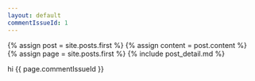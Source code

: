 ```yaml
---
layout: default
commentIssueId: 1
---
```


<div class="blog-index">  
  {% assign post = site.posts.first %}
  {% assign content = post.content %}
  {% assign page = site.posts.first %}
  {% include post_detail.md %}
</div>

hi {{ page.commentIssueId }}